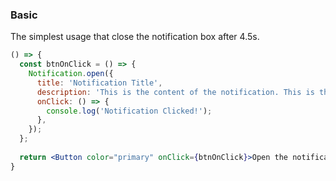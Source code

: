 <demo>

### Basic

The simplest usage that close the notification box after 4.5s.

```jsx live
() => {
  const btnOnClick = () => {
    Notification.open({
      title: 'Notification Title',
      description: 'This is the content of the notification. This is the content of the notification.',
      onClick: () => {
        console.log('Notification Clicked!');
      },
    });
  };
  
  return <Button color="primary" onClick={btnOnClick}>Open the notification box</Button>;
}
```

</demo>
